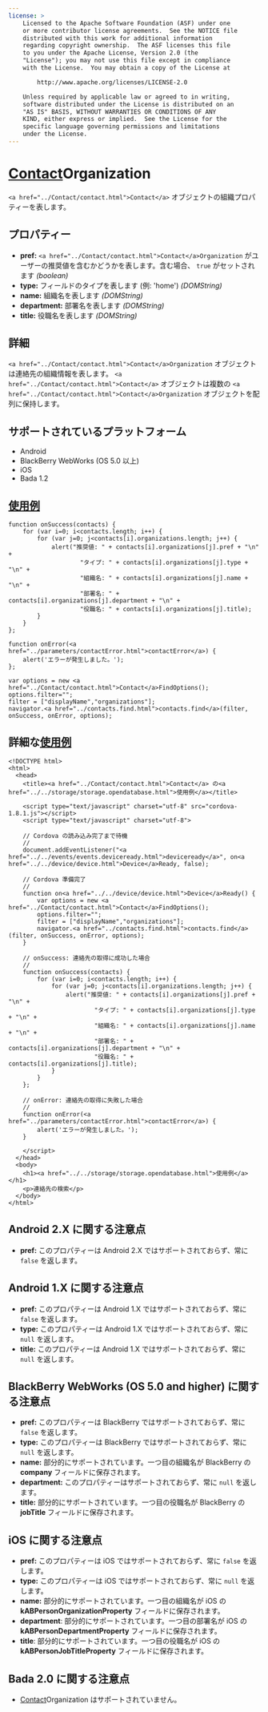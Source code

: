 ```yaml
---
license: >
    Licensed to the Apache Software Foundation (ASF) under one
    or more contributor license agreements.  See the NOTICE file
    distributed with this work for additional information
    regarding copyright ownership.  The ASF licenses this file
    to you under the Apache License, Version 2.0 (the
    "License"); you may not use this file except in compliance
    with the License.  You may obtain a copy of the License at

        http://www.apache.org/licenses/LICENSE-2.0

    Unless required by applicable law or agreed to in writing,
    software distributed under the License is distributed on an
    "AS IS" BASIS, WITHOUT WARRANTIES OR CONDITIONS OF ANY
    KIND, either express or implied.  See the License for the
    specific language governing permissions and limitations
    under the License.
---
```


<a href="../Contact/contact.html">Contact</a>Organization
===================

`<a href="../Contact/contact.html">Contact</a>` オブジェクトの組織プロパティーを表します。

プロパティー
----------
- __pref:__ `<a href="../Contact/contact.html">Contact</a>Organization` がユーザーの推奨値を含むかどうかを表します。含む場合、 `true` がセットされます _(boolean)_
- __type:__ フィールドのタイプを表します (例: 'home') _(DOMString)_
- __name:__ 組織名を表します _(DOMString)_
- __department:__ 部署名を表します _(DOMString)_
- __title:__ 役職名を表します _(DOMString)_

詳細
-------

`<a href="../Contact/contact.html">Contact</a>Organization` オブジェクトは連絡先の組織情報を表します。 `<a href="../Contact/contact.html">Contact</a>` オブジェクトは複数の `<a href="../Contact/contact.html">Contact</a>Organization` オブジェクトを配列に保持します。

サポートされているプラットフォーム
-------------------

- Android
- BlackBerry WebWorks (OS 5.0 以上)
- iOS
- Bada 1.2

<a href="../../storage/storage.opendatabase.html">使用例</a>
-------------

    function onSuccess(contacts) {
        for (var i=0; i<contacts.length; i++) {
            for (var j=0; j<contacts[i].organizations.length; j++) {
                alert("推奨値: " + contacts[i].organizations[j].pref + "\n" +
                        "タイプ: " + contacts[i].organizations[j].type + "\n" +
                        "組織名: " + contacts[i].organizations[j].name + "\n" +
                        "部署名: " + contacts[i].organizations[j].department + "\n" +
                        "役職名: " + contacts[i].organizations[j].title);
            }
        }
    };

    function onError(<a href="../parameters/contactError.html">contactError</a>) {
        alert('エラーが発生しました。');
    };

    var options = new <a href="../Contact/contact.html">Contact</a>FindOptions();
    options.filter="";
    filter = ["displayName","organizations"];
    navigator.<a href="../contacts.find.html">contacts.find</a>(filter, onSuccess, onError, options);

詳細な<a href="../../storage/storage.opendatabase.html">使用例</a>
------------

    <!DOCTYPE html>
    <html>
      <head>
        <title><a href="../Contact/contact.html">Contact</a> の<a href="../../storage/storage.opendatabase.html">使用例</a></title>

        <script type="text/javascript" charset="utf-8" src="cordova-1.8.1.js"></script>
        <script type="text/javascript" charset="utf-8">

        // Cordova の読み込み完了まで待機
        //
        document.addEventListener("<a href="../../events/events.deviceready.html">deviceready</a>", on<a href="../../device/device.html">Device</a>Ready, false);

        // Cordova 準備完了
        //
        function on<a href="../../device/device.html">Device</a>Ready() {
            var options = new <a href="../Contact/contact.html">Contact</a>FindOptions();
            options.filter="";
            filter = ["displayName","organizations"];
            navigator.<a href="../contacts.find.html">contacts.find</a>(filter, onSuccess, onError, options);
        }

        // onSuccess: 連絡先の取得に成功した場合
        //
        function onSuccess(contacts) {
            for (var i=0; i<contacts.length; i++) {
                for (var j=0; j<contacts[i].organizations.length; j++) {
                    alert("推奨値: " + contacts[i].organizations[j].pref + "\n" +
                            "タイプ: " + contacts[i].organizations[j].type + "\n" +
                            "組織名: " + contacts[i].organizations[j].name + "\n" +
                            "部署名: " + contacts[i].organizations[j].department + "\n" +
                            "役職名: " + contacts[i].organizations[j].title);
                }
            }
        };

        // onError: 連絡先の取得に失敗した場合
        //
        function onError(<a href="../parameters/contactError.html">contactError</a>) {
            alert('エラーが発生しました。');
        }

        </script>
      </head>
      <body>
        <h1><a href="../../storage/storage.opendatabase.html">使用例</a></h1>
        <p>連絡先の検索</p>
      </body>
    </html>


Android 2.X に関する注意点
------------------

- __pref:__ このプロパティーは Android 2.X ではサポートされておらず、常に `false` を返します。

Android 1.X に関する注意点
------------------

- __pref:__ このプロパティーは Android 1.X ではサポートされておらず、常に `false` を返します。
- __type:__ このプロパティーは Android 1.X ではサポートされておらず、常に `null` を返します。
- __title:__ このプロパティーは Android 1.X ではサポートされておらず、常に `null` を返します。

BlackBerry WebWorks (OS 5.0 and higher) に関する注意点
--------------------------------------------
- __pref:__ このプロパティーは BlackBerry ではサポートされておらず、常に `false` を返します。
- __type:__ このプロパティーは BlackBerry ではサポートされておらず、常に `null` を返します。
- __name:__ 部分的にサポートされています。一つ目の組織名が BlackBerry の __company__ フィールドに保存されます。
- __department:__ このプロパティーはサポートされておらず、常に `null` を返します。
- __title:__ 部分的にサポートされています。一つ目の役職名が BlackBerry の __jobTitle__ フィールドに保存されます。

iOS に関する注意点
-----------
- __pref:__ このプロパティーは iOS ではサポートされておらず、常に `false` を返します。
- __type:__ このプロパティーは iOS ではサポートされておらず、常に `null` を返します。
- __name:__ 部分的にサポートされています。一つ目の組織名が iOS の __kABPersonOrganizationProperty__ フィールドに保存されます。
- __department__: 部分的にサポートされています。一つ目の部署名が iOS の __kABPersonDepartmentProperty__ フィールドに保存されます。
- __title__: 部分的にサポートされています。一つ目の役職名が iOS の __kABPersonJobTitleProperty__ フィールドに保存されます。

Bada 2.0 に関する注意点
---------------
- <a href="../Contact/contact.html">Contact</a>Organization はサポートされていません。
